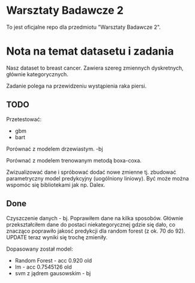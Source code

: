 # Warsztaty Badawcze 2

To jest oficjalne repo dla przedmiotu "Warsztaty Badawcze 2".

# Nota na temat datasetu i zadania

Nasz dataset to breast cancer. Zawiera szereg zmiennych dyskretnych, głównie kategorycznych.

Zadanie polega na przewidzeniu wystąpienia raka piersi.

## TODO

Przetestować:
- gbm
- bart

Porównać z modelem drzewiastym. -bj

Porównać z modelem trenowanym metodą boxa-coxa.

Zwizualizować dane i spróbować dodać nowe zmienne tj. zbudować parametryczny model predykcyjny (uogólniony liniowy). 
Być może można wspomóc się bibliotekami jak np. Dalex. 

## Done

Czyszczenie danych - bj. Poprawiłem dane na kilka sposobów. Głównie przekształciłem dane do postaci niekategorycznej gdzie się dało, co znacząco poprawiło jakosć predykcji dla random forest (z ok. 70 do 92). UPDATE teraz wyniki się trochę zmieniły.

Dopasowany został model:
  - Random Forest - acc 0.920 old
  - lm            - acc 0.7545126 old
  - svm z jądrem gausowskim - bj
